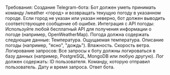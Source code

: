 Требования:
Создание Telegram-бота:
Бот должен уметь принимать команду /weather <город> и возвращать текущую погоду в указанном городе.
Если город не указан или указан неверно, бот должен выводить соответствующее сообщение об ошибке.
Интеграция с API погоды:
Используйте любой бесплатный API для получения информации о погоде (например, OpenWeatherMap).
Погода должна содержать следующие данные:
Температура.
Ощущаемая температура.
Описание погоды (например, "ясно", "дождь").
Влажность.
Скорость ветра.
Логирование запросов:
Все запросы к боту должны логироваться в базу данных (например, PostgreSQL, MongoDB или любую другую).
Лог должен содержать:
ID пользователя.
Команду, которую отправил пользователь.
Дату и время запроса.
Ответ бота.
